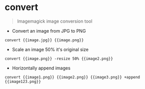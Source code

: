 # convert

> Imagemagick image conversion tool

- Convert an image from JPG to PNG

`convert {{image.jpg}} {{image.png}}`

- Scale an image 50% it's original size

`convert {{image.png}} -resize 50% {{image2.png}}`

- Horizontally append images

`convert {{image1.png}} {{image2.png}} {{image3.png}} +append {{image123.png}}`

